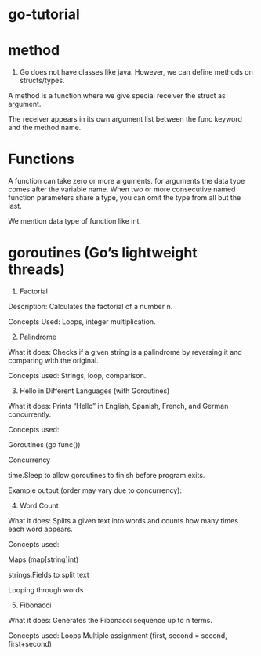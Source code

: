 # go-tutorial

# method
1. Go does not have classes like java. However, we can define methods on structs/types.

A method is a function where we give special receiver the struct as argument. 

The receiver appears in its own argument list between the func keyword and the method name.

# Functions
A function can take zero or more arguments. for arguments the data type comes after the variable name. When two or more consecutive named function parameters share a type, you can omit the type from all but the last.

We mention data type of function like int.

# goroutines (Go’s lightweight threads)

1. Factorial

Description:
Calculates the factorial of a number n.

Concepts Used:
Loops, integer multiplication.

2. Palindrome

What it does:
Checks if a given string is a palindrome by reversing it and comparing with the original.

Concepts used:
Strings, loop, comparison.

3. Hello in Different Languages (with Goroutines)

What it does:
Prints “Hello” in English, Spanish, French, and German concurrently.

Concepts used:

Goroutines (go func())

Concurrency

time.Sleep to allow goroutines to finish before program exits.

Example output (order may vary due to concurrency):

4. Word Count

What it does:
Splits a given text into words and counts how many times each word appears.

Concepts used:

Maps (map[string]int)

strings.Fields to split text

Looping through words

5. Fibonacci

What it does:
Generates the Fibonacci sequence up to n terms.

Concepts used:
Loops
Multiple assignment (first, second = second, first+second)